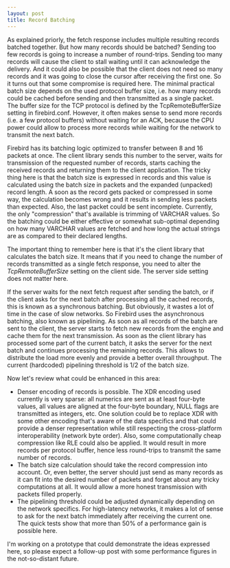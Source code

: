 ```yaml
---
layout: post
title: Record Batching
---
```


As explained priorly, the fetch response includes multiple resulting records batched together. But how many records should be batched? Sending too few records is going to increase a number of round-trips. Sending too many records will cause the client to stall waiting until it can acknowledge the delivery. And it could also be possible that the client does not need so many records and it was going to close the cursor after receiving the first one. So it turns out that some compromise is required here. The minimal practical batch size depends on the used protocol buffer size, i.e. how many records could be cached before sending and then transmitted as a single packet. The buffer size for the TCP protocol is defined by the TcpRemoteBufferSize setting in firebird.conf. However, it often makes sense to send more records (i.e. a few protocol buffers) without waiting for an ACK, because the CPU power could allow to process more records while waiting for the network to transmit the next batch.

Firebird has its batching logic optimized to transfer between 8 and 16 packets at once. The client library sends this number to the server, waits for transmission of the requested number of records, starts caching the received records and returning them to the client application. The tricky thing here is that the batch size is expressed in records and this value is calculated using the batch size in packets and the expanded (unpacked) record length. A soon as the record gets packed or compressed in some way, the calculation becomes wrong and it results in sending less packets than expected. Also, the last packet could be sent incomplete. Currently, the only "compression" that's available is trimming of VARCHAR values. So the batching could be either effective or somewhat sub-optimal depending on how many VARCHAR values are fetched and how long the actual strings are as compared to their declared lengths.

The important thing to remember here is that it's the client library that calculates the batch size. It means that if you need to change the number of records transmitted as a single fetch response, you need to alter the *TcpRemoteBufferSize* setting on the client side. The server side setting does not matter here.

If the server waits for the next fetch request after sending the batch, or if the client asks for the next batch after processing all the cached records, this is known as a synchronous batching. But obviously, it wastes a lot of time in the case of slow networks. So Firebird uses the asynchronous batching, also known as pipelining. As soon as all records of the batch are sent to the client, the server starts to fetch new records from the engine and cache them for the next transmission. As soon as the client library has processed some part of the current batch, it asks the server for the next batch and continues processing the remaining records. This allows to distribute the load more evenly and provide a better overall throughput. The current (hardcoded) pipelining threshold is 1/2 of the batch size.

Now let's review what could be enhanced in this area:

- Denser encoding of records is possible. The XDR encoding used currently is very sparse: all numerics are sent as at least four-byte values, all values are aligned at the four-byte boundary, NULL flags are transmitted as integers, etc. One solution could be to replace XDR with some other encoding that's aware of the data specifics and that could provide a denser representation while still respecting the cross-platform interoperability (network byte order). Also, some computationally cheap compression like RLE could also be applied. It would result in more records per protocol buffer, hence less round-trips to transmit the same number of records.
- The batch size calculation should take the record compression into account. Or, even better, the server should just send as many records as it can fit into the desired number of packets and forget about any tricky computations at all. It would allow a more honest transmission with packets filled properly.
- The pipelining threshold could be adjusted dynamically depending on the network specifics. For high-latency networks, it makes a lot of sense to ask for the next batch immediately after receiving the current one. The quick tests show that more than 50% of a performance gain is possible here.

I'm working on a prototype that could demonstrate the ideas expressed here, so please expect a follow-up post with some performance figures in the not-so-distant future.
